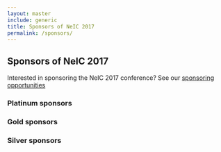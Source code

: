 ```yaml
---
layout: master
include: generic
title: Sponsors of NeIC 2017
permalink: /sponsors/
---
```


## Sponsors of NeIC 2017

Interested in sponsoring the NeIC 2017 conference? See our [sponsoring opportunities](/sponsoring/)

### Platinum sponsors

### Gold sponsors

### Silver sponsors

